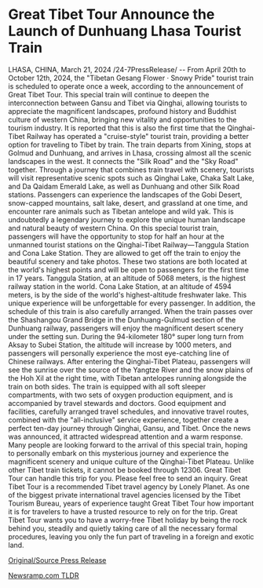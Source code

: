 # Great Tibet Tour Announce the Launch of Dunhuang Lhasa Tourist Train

LHASA, CHINA, March 21, 2024 /24-7PressRelease/ -- From April 20th to October 12th, 2024, the "Tibetan Gesang Flower · Snowy Pride" tourist train is scheduled to operate once a week, according to the announcement of Great Tibet Tour. This special train will continue to deepen the interconnection between Gansu and Tibet via Qinghai, allowing tourists to appreciate the magnificent landscapes, profound history and Buddhist culture of western China, bringing new vitality and opportunities to the tourism industry.  It is reported that this is also the first time that the Qinghai-Tibet Railway has operated a "cruise-style" tourist train, providing a better option for traveling to Tibet by train. The train departs from Xining, stops at Golmud and Dunhuang, and arrives in Lhasa, crossing almost all the scenic landscapes in the west. It connects the "Silk Road" and the "Sky Road" together. Through a journey that combines train travel with scenery, tourists will visit representative scenic spots such as Qinghai Lake, Chaka Salt Lake, and Da Qaidam Emerald Lake, as well as Dunhuang and other Silk Road stations. Passengers can experience the landscapes of the Gobi Desert, snow-capped mountains, salt lake, desert, and grassland at one time, and encounter rare animals such as Tibetan antelope and wild yak. This is undoubtedly a legendary journey to explore the unique human landscape and natural beauty of western China.  On this special tourist train, passengers will have the opportunity to stop for half an hour at the unmanned tourist stations on the Qinghai-Tibet Railway—Tanggula Station and Cona Lake Station. They are allowed to get off the train to enjoy the beautiful scenery and take photos. These two stations are both located at the world's highest points and will be open to passengers for the first time in 17 years. Tanggula Station, at an altitude of 5068 meters, is the highest railway station in the world. Cona Lake Station, at an altitude of 4594 meters, is by the side of the world's highest-altitude freshwater lake. This unique experience will be unforgettable for every passenger.  In addition, the schedule of this train is also carefully arranged. When the train passes over the Shashangou Grand Bridge in the Dunhuang-Gulmud section of the Dunhuang railway, passengers will enjoy the magnificent desert scenery under the setting sun. During the 94-kilometer 180° super long turn from Aksay to Subei Station, the altitude will increase by 1000 meters, and passengers will personally experience the most eye-catching line of Chinese railways. After entering the Qinghai-Tibet Plateau, passengers will see the sunrise over the source of the Yangtze River and the snow plains of the Hoh Xil at the right time, with Tibetan antelopes running alongside the train on both sides.  The train is equipped with all soft sleeper compartments, with two sets of oxygen production equipment, and is accompanied by travel stewards and doctors. Good equipment and facilities, carefully arranged travel schedules, and innovative travel routes, combined with the "all-inclusive" service experience, together create a perfect ten-day journey through Qinghai, Gansu, and Tibet.  Once the news was announced, it attracted widespread attention and a warm response. Many people are looking forward to the arrival of this special train, hoping to personally embark on this mysterious journey and experience the magnificent scenery and unique culture of the Qinghai-Tibet Plateau. Unlike other Tibet train tickets, it cannot be booked through 12306. Great Tibet Tour can handle this trip for you. Please feel free to send an inquiry.  Great Tibet Tour is a recommended Tibet travel agency by Lonely Planet. As one of the biggest private international travel agencies licensed by the Tibet Tourism Bureau, years of experience taught Great Tibet Tour how important it is for travelers to have a trusted resource to rely on for the trip. Great Tibet Tour wants you to have a worry-free Tibet holiday by being the rock behind you, steadily and quietly taking care of all the necessary formal procedures, leaving you only the fun part of traveling in a foreign and exotic land. 

[Original/Source Press Release](https://www.24-7pressrelease.com/press-release/509403/great-tibet-tour-announce-the-launch-of-dunhuang-lhasa-tourist-train) 

[Newsramp.com TLDR](https://newsramp.com/None) 